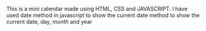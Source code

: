 This is a mini calendar made using HTML, CSS and JAVASCRIPT. I have used date method in javascript to show the current date method to show the current date, day, month and year

